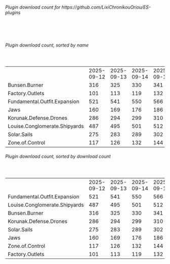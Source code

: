<h6>Plugin download count for https://github.com/LixiChronikouOriou/ES-plugins</h6><br>
<br>
<h6>Plugin download count, sorted by name</h6><sub><sup><br>
<table>
	<tr>
		<td></td>
		<td>2025-09-12</td>
		<td>2025-09-13</td>
		<td>2025-09-14</td>
		<td>2025-09-15</td>
		<td>2025-09-16</td>
		<td>2025-09-17</td>
		<td>2025-09-18</td>
		<td>today +</td>
	</tr>
	<tr>
		<td>Bunsen.Burner</td>
		<td>316</td>
		<td>325</td>
		<td>330</td>
		<td>341</td>
		<td>347</td>
		<td>357</td>
		<td>361</td>
		<td>+ 4</td>
	</tr>
	<tr>
		<td>Factory.Outlets</td>
		<td>101</td>
		<td>113</td>
		<td>119</td>
		<td>132</td>
		<td>138</td>
		<td>145</td>
		<td>151</td>
		<td>+ 6</td>
	</tr>
	<tr>
		<td>Fundamental.Outfit.Expansion</td>
		<td>521</td>
		<td>541</td>
		<td>550</td>
		<td>566</td>
		<td>576</td>
		<td>592</td>
		<td>600</td>
		<td>+ 8</td>
	</tr>
	<tr>
		<td>Jaws</td>
		<td>160</td>
		<td>169</td>
		<td>176</td>
		<td>186</td>
		<td>193</td>
		<td>203</td>
		<td>212</td>
		<td>+ 9</td>
	</tr>
	<tr>
		<td>Korunak.Defense.Drones</td>
		<td>286</td>
		<td>294</td>
		<td>299</td>
		<td>310</td>
		<td>320</td>
		<td>330</td>
		<td>336</td>
		<td>+ 6</td>
	</tr>
	<tr>
		<td>Louise.Conglomerate.Shipyards</td>
		<td>487</td>
		<td>495</td>
		<td>501</td>
		<td>512</td>
		<td>518</td>
		<td>535</td>
		<td>541</td>
		<td>+ 6</td>
	</tr>
	<tr>
		<td>Solar.Sails</td>
		<td>275</td>
		<td>283</td>
		<td>289</td>
		<td>302</td>
		<td>308</td>
		<td>318</td>
		<td>321</td>
		<td>+ 3</td>
	</tr>
	<tr>
		<td>Zone.of.Control</td>
		<td>117</td>
		<td>126</td>
		<td>132</td>
		<td>144</td>
		<td>148</td>
		<td>157</td>
		<td>163</td>
		<td>+ 6</td>
	</tr>
</table>
</sub></sup>
<h6>Plugin download count, sorted by download count</h6><sub><sup><br>
<table>
	<tr>
		<td></td>
		<td>2025-09-12</td>
		<td>2025-09-13</td>
		<td>2025-09-14</td>
		<td>2025-09-15</td>
		<td>2025-09-16</td>
		<td>2025-09-17</td>
		<td>2025-09-18</td>
		<td>today +</td>
	</tr>
	<tr>
		<td>Fundamental.Outfit.Expansion</td>
		<td>521</td>
		<td>541</td>
		<td>550</td>
		<td>566</td>
		<td>576</td>
		<td>592</td>
		<td>600</td>
		<td>+ 8</td>
	</tr>
	<tr>
		<td>Louise.Conglomerate.Shipyards</td>
		<td>487</td>
		<td>495</td>
		<td>501</td>
		<td>512</td>
		<td>518</td>
		<td>535</td>
		<td>541</td>
		<td>+ 6</td>
	</tr>
	<tr>
		<td>Bunsen.Burner</td>
		<td>316</td>
		<td>325</td>
		<td>330</td>
		<td>341</td>
		<td>347</td>
		<td>357</td>
		<td>361</td>
		<td>+ 4</td>
	</tr>
	<tr>
		<td>Korunak.Defense.Drones</td>
		<td>286</td>
		<td>294</td>
		<td>299</td>
		<td>310</td>
		<td>320</td>
		<td>330</td>
		<td>336</td>
		<td>+ 6</td>
	</tr>
	<tr>
		<td>Solar.Sails</td>
		<td>275</td>
		<td>283</td>
		<td>289</td>
		<td>302</td>
		<td>308</td>
		<td>318</td>
		<td>321</td>
		<td>+ 3</td>
	</tr>
	<tr>
		<td>Jaws</td>
		<td>160</td>
		<td>169</td>
		<td>176</td>
		<td>186</td>
		<td>193</td>
		<td>203</td>
		<td>212</td>
		<td>+ 9</td>
	</tr>
	<tr>
		<td>Zone.of.Control</td>
		<td>117</td>
		<td>126</td>
		<td>132</td>
		<td>144</td>
		<td>148</td>
		<td>157</td>
		<td>163</td>
		<td>+ 6</td>
	</tr>
	<tr>
		<td>Factory.Outlets</td>
		<td>101</td>
		<td>113</td>
		<td>119</td>
		<td>132</td>
		<td>138</td>
		<td>145</td>
		<td>151</td>
		<td>+ 6</td>
	</tr>
</table>
</sub></sup>
